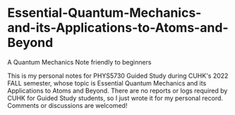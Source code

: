 # Essential-Quantum-Mechanics-and-its-Applications-to-Atoms-and-Beyond
A Quantum Mechanics Note friendly to beginners

This is my personal notes for PHYS5730 Guided Study during CUHK's 2022 FALL semester, whose topic is Essential Quantum Mechanics and its Applications to Atoms and Beyond.
There are no reports or logs required by CUHK for Guided Study students, so I just wrote it for my personal record. Comments or discussions are welcomed!
